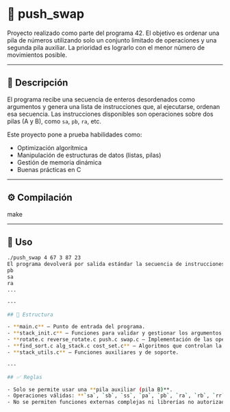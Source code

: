 # 🔢 push_swap

Proyecto realizado como parte del programa 42. El objetivo es ordenar una pila de números utilizando solo un conjunto limitado de operaciones y una segunda pila auxiliar. La prioridad es lograrlo con el menor número de movimientos posible.

---

## 🧠 Descripción

El programa recibe una secuencia de enteros desordenados como argumentos y genera una lista de instrucciones que, al ejecutarse, ordenan esa secuencia. Las instrucciones disponibles son operaciones sobre dos pilas (A y B), como `sa`, `pb`, `ra`, etc.

Este proyecto pone a prueba habilidades como:
- Optimización algorítmica
- Manipulación de estructuras de datos (listas, pilas)
- Gestión de memoria dinámica
- Buenas prácticas en C

---

## ⚙️ Compilación

make

---

## 🚀 Uso

```bash
./push_swap 4 67 3 87 23
El programa devolverá por salida estándar la secuencia de instrucciones necesarias para ordenar la lista, por ejemplo:
pb
sa
ra
...

---

## 📁 Estructura

- **main.c** – Punto de entrada del programa.  
- **stack_init.c** – Funciones para validar y gestionar los argumentos de entrada.  
- **rotate.c reverse_rotate.c push.c swap.c – Implementación de las operaciones permitidas (`sa`, `ra`, etc.).  
- **find_sort.c alg_stack.c cost_set.c** – Algoritmos que controlan la lógica de ordenación.  
- **stack_utils.c** – Funciones auxiliares y de soporte.  

---

## ✅ Reglas

- Solo se permite usar una **pila auxiliar (pila B)**.  
- Operaciones válidas: **`sa`, `sb`, `ss`, `pa`, `pb`, `ra`, `rb`, `rr`, `rra`, `rrb`, `rrr`**.  
- No se permiten funciones externas complejas ni librerías no autorizadas.
